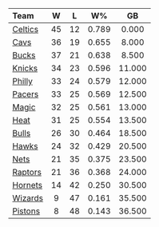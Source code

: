 | Team                            |  W  |  L  |  W%   |   GB   |
|:--------------------------------|:---:|:---:|:-----:|:------:|
| [Celtics](/r/bostonceltics)     | 45  | 12  | 0.789 | 0.000  |
| [Cavs](/r/clevelandcavs)        | 36  | 19  | 0.655 | 8.000  |
| [Bucks](/r/MkeBucks)            | 37  | 21  | 0.638 | 8.500  |
| [Knicks](/r/NYKnicks)           | 34  | 23  | 0.596 | 11.000 |
| [Philly](/r/sixers)             | 33  | 24  | 0.579 | 12.000 |
| [Pacers](/r/pacers)             | 33  | 25  | 0.569 | 12.500 |
| [Magic](/r/OrlandoMagic)        | 32  | 25  | 0.561 | 13.000 |
| [Heat](/r/heat)                 | 31  | 25  | 0.554 | 13.500 |
| [Bulls](/r/chicagobulls)        | 26  | 30  | 0.464 | 18.500 |
| [Hawks](/r/AtlantaHawks)        | 24  | 32  | 0.429 | 20.500 |
| [Nets](/r/GoNets)               | 21  | 35  | 0.375 | 23.500 |
| [Raptors](/r/torontoraptors)    | 21  | 36  | 0.368 | 24.000 |
| [Hornets](/r/CharlotteHornets)  | 14  | 42  | 0.250 | 30.500 |
| [Wizards](/r/washingtonwizards) |  9  | 47  | 0.161 | 35.500 |
| [Pistons](/r/DetroitPistons)    |  8  | 48  | 0.143 | 36.500 |